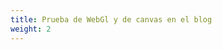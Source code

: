 ```yaml
---
title: Prueba de WebGl y de canvas en el blog
weight: 2
---
```


<!-- TODO: Mover a projects -->

<canvas id="canvas" height="600" width="600"></canvas>
<script>
function main() {
    const canvas = document.getElementById("canvas");
    const gl = canvas.getContext("webgl");

    if (gl === null) {
        alert("Unable to initialize WebGL");
        return;
    }

    let r = 0.0;

    setInterval(() => {
        if (r >= 0.0 && r <= 1.0) {
            r += 0.1;
        } else {
            r = 0.0;
        }

        // Color para limpiar la pantalla
        gl.clearColor(r, 0.0, 0.0, 1.0);
        // Limpia el buffer con el color especificado
        gl.clear(gl.COLOR_BUFFER_BIT);
    }, 100);
}

window.onload = main;
</script>
